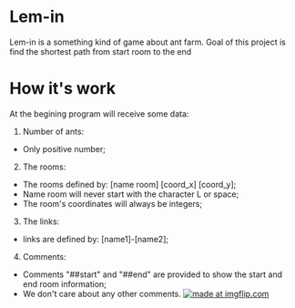 # Lem-in
Lem-in is a something kind of game about ant farm. Goal of this project is find the shortest path from start room to the end
# How it's work
At the begining program will receive some data:
1) Number of ants:
  - Only positive number;
2) The rooms:
  - The rooms defined by: [name room] [coord_x] [coord_y];
  - Name room will never start with the character L or space;
  - The room's coordinates will always be integers;
3) The links:
  - links are defined by: [name1]-[name2];
4) Comments:
  - Comments "##start" and "##end" are provided to show the start and end room information;
  - We don't care about any other comments.
<a href="https://imgflip.com/gif/2dqh2a"><img src="https://i.imgflip.com/2dqh2a.gif" title="made at imgflip.com"/></a>
